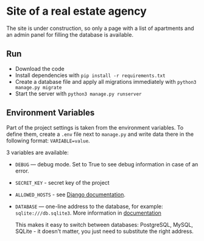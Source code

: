 # Site of a real estate agency 

The site is under construction, so only a page with a list of apartments and an admin panel for filling the database is available. 

## Run 

- Download the code 
- Install dependencies with `pip install -r requirements.txt` 
- Create a database file and apply all migrations immediately with `python3 manage.py migrate` 
- Start the server with `python3 manage.py runserver` 

## Environment Variables 

Part of the project settings is taken from the environment variables. To define them, create a `.env` file next to `manage.py` and write data there in the following format: `VARIABLE=value`. 

3 variables are available: 
- `DEBUG` — debug mode. Set to True to see debug information in case of an error.
- `SECRET_KEY` - secret key of the project
- `ALLOWED_HOSTS` - see [Django documentation](https://docs.djangoproject.com/en/3.1/ref/settings/#allowed-hosts). 
- `DATABASE` — one-line address to the database, for example: `sqlite:///db.sqlite3`. More information in [documentation](https://github.com/jacobian/dj-database-url) 

    This makes it easy to switch between databases: PostgreSQL, MySQL, SQLite - it doesn't matter, you just need to substitute the right address. 
    
